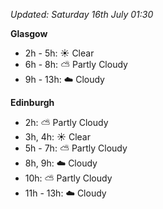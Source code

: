 *Updated: Saturday 16th July 01:30*

**Glasgow**

* 2h - 5h: :sunny: Clear
* 6h - 8h: :partly_sunny: Partly Cloudy
* 9h - 13h: :cloud: Cloudy

**Edinburgh**

* 2h: :partly_sunny: Partly Cloudy
* 3h, 4h: :sunny: Clear
* 5h - 7h: :partly_sunny: Partly Cloudy
* 8h, 9h: :cloud: Cloudy
* 10h: :partly_sunny: Partly Cloudy
* 11h - 13h: :cloud: Cloudy

